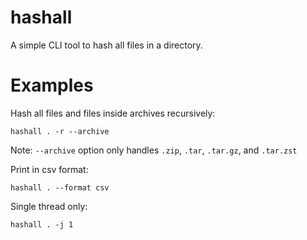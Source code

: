 # hashall

A simple CLI tool to hash all files in a directory.


# Examples

Hash all files and files inside archives recursively:
```console
hashall . -r --archive
```

Note: `--archive` option only handles `.zip`, `.tar`, `.tar.gz`, and `.tar.zst`

Print in csv format:
```console
hashall . --format csv
```

Single thread only:
```console
hashall . -j 1
```